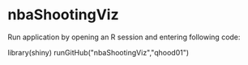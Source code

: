 # nbaShootingViz

Run application by opening an R session and entering following code:

library(shiny)
runGitHub("nbaShootingViz","qhood01")
